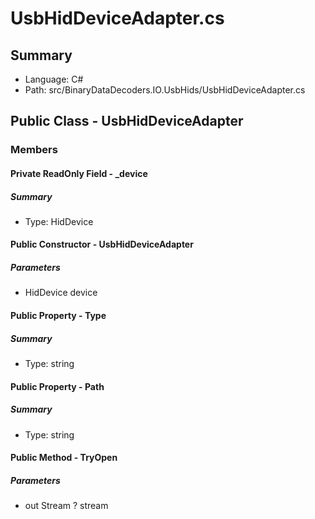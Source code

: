 ﻿# UsbHidDeviceAdapter.cs

## Summary

* Language: C#
* Path: src/BinaryDataDecoders.IO.UsbHids/UsbHidDeviceAdapter.cs

## Public Class - UsbHidDeviceAdapter

### Members

#### Private ReadOnly Field - _device

##### Summary

 * Type: HidDevice 

#### Public Constructor - UsbHidDeviceAdapter

#####  Parameters

 - HidDevice device 

#### Public Property - Type

##### Summary

 * Type: string 

#### Public Property - Path

##### Summary

 * Type: string 

#### Public Method - TryOpen

#####  Parameters

 - out Stream ? stream 

